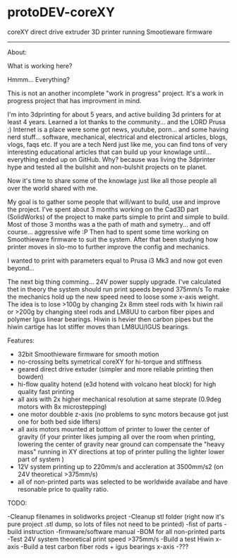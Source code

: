 # protoDEV-coreXY
coreXY direct drive extruder 3D printer running Smootieware firmware

---------------------------------------------------------------------

 About:
 
 What is working here?
 
 Hmmm... Everything? 
 
 This is not an another incomplete "work in progress" project.
 It's a work in progress project that has improvment in mind.
 
 I'm into 3dprinting for about 5 years, and active building 3d printers for at least 4 years.
 Learned a lot thanks to the community... and the LORD Prusa ;)
 Internet is a place were some got news, youtube, porn...
 and some having nerd stuff... software, mechanical, electrical and electronical articles, blogs, vlogs, faqs etc.
 If you are a tech Nerd just like me, you can find tons of very interesting educational articles that can build up your knowlage until...
 everything ended up on GitHub.
 Why?
 because was living the 3dprinter hype and tested all the bullshit and non-bulshit projects on te planet.
 
 Now it's time to share some of the knowlage just like all those people all over the world shared with me.
 
 My goal is to gather some people that will/want to build, use and improve the project.
 I've spent about 3 months working on the Cad3D part (SolidWorks) of the project to make parts simple to print and simple to build.
 Most of those 3 months was a the path of math and symetry... and off course... aggressive wife :P
 Then had to spent some time working on Smoothieware firmware to suit the system.
 After that been studying how printer moves in slo-mo to further improve the config and mechanics.
 
 I wanted to print with parameters equal to Prusa i3 Mk3 and now got even beyond... 
 
 The next big thing comming... 24V power supply upgrade. 
 I've calculated thet in theory the system should run print speeds beyond 375mm/s
 To make the mechanics hold up the new speed need to loose some x-axis weight.
 The idea is to lose >100g by changing 2x 8mm steel rods with 1x hiwin rail
 or >200g by changing steel rods and LM8UU to carbon fiber pipes and polymer Igus linear bearings.
 Hiwin is hevier then carbon pipes but the hiwin cartige has lot stiffer moves than LM8UU/IGUS bearings.
 
 Features:
 
 - 32bit Smoothieware firmware for smooth motion
 - no-crossing belts symetrical coreXY for hi-torque and stiffness
 - geared direct drive extuder (simpler and more reliable printing then bowden)
 - hi-flow quality hotend (e3d hotend with volcano heat block) for high quality fast printing
 - all axis with 2x higher mechanical resolution at same steprate (0.9deg motors with 8x microstepping)
 - one motor doubble z-axis (no problems to sync motors because got just one for both bed side lifters)
 - all axis motors mounted at bottom of printer to lower the center of gravity 
    (if your printer likes jumping all over the room when printing, 
	lowering the center of gravity near ground can compensate the "heavy mass" 
	running in XY directions at top of printer pulling the lighter lower part of system )
 - 12V system printing up to 220mm/s and accleration at 3500mm/s2 (on 24V theoretical >375mm/s)
 - all of non-printed parts was selected to be worldwide availabe and have resonable price to quality ratio.
 
 TODO:
 
 -Cleanup filenames in solidworks project
 -Cleanup stl folder (right now it's pure project .stl dump, so lots of files not need to be printed)
 -fist of parts
 -build instruction
 -firmware/software manual
 -BOM for all non-printed parts 
 -Test 24V system theoretical print speed >375mm/s 
 -Build a test Hiwin x-axis 
 -Build a test carbon fiber rods + igus bearings x-axis
 -???

 

